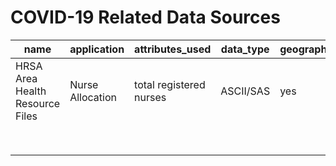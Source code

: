 # COVID-19 Related Data Sources

| name | application | attributes_used |data_type | geographical | geospatial | resolution | source |
|------|------|-------|-----------|--------------|------------|------------|------|
|HRSA Area Health Resource Files | Nurse Allocation  | total registered nurses          |  ASCII/SAS         |  yes            |   no         |   state/county         |      [Link](https://data.hrsa.gov/data/download#AHRF)|
|      |             |           |  |            |            |            |      |
|      |             |           |   |           |            |            |      |
|      |             |           |    |          |            |            |      |
|      |             |           |    |          |            |            |      |
|      |             |           |   |           |            |            |      |
|      |             |           |  |           |            |            |      |
|      |             |           |     |         |            |            |      |
|      |             |           |   |           |            |            |      |
